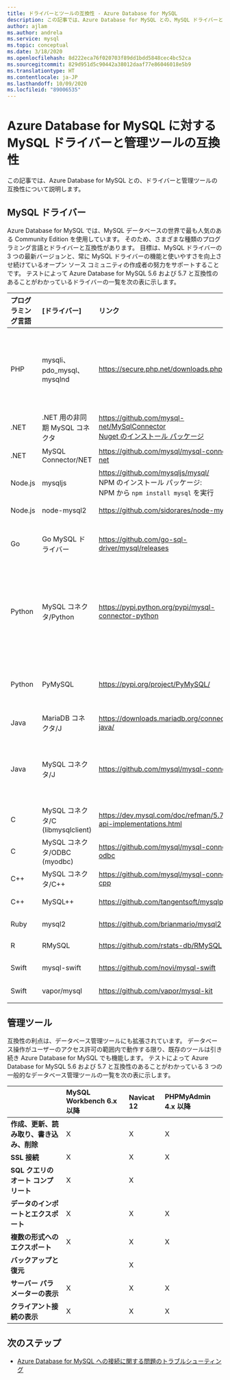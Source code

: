 ```yaml
---
title: ドライバーとツールの互換性 - Azure Database for MySQL
description: この記事では、Azure Database for MySQL との、MySQL ドライバーと管理ツールの互換性について説明します。
author: ajlam
ms.author: andrela
ms.service: mysql
ms.topic: conceptual
ms.date: 3/18/2020
ms.openlocfilehash: 8d222eca76f020703f89dd1bdd5848cec4bc52ca
ms.sourcegitcommit: 829d951d5c90442a38012daaf77e86046018e5b9
ms.translationtype: HT
ms.contentlocale: ja-JP
ms.lasthandoff: 10/09/2020
ms.locfileid: "89006535"
---
```

# <a name="mysql-drivers-and-management-tools-compatible-with-azure-database-for-mysql"></a>Azure Database for MySQL に対する MySQL ドライバーと管理ツールの互換性
この記事では、Azure Database for MySQL との、ドライバーと管理ツールの互換性について説明します。

## <a name="mysql-drivers"></a>MySQL ドライバー
Azure Database for MySQL では、MySQL データベースの世界で最も人気のある Community Edition を使用しています。 そのため、さまざまな種類のプログラミング言語とドライバーと互換性があります。 目標は、MySQL ドライバーの 3 つの最新バージョンと、常に MySQL ドライバーの機能と使いやすさを向上させ続けているオープン ソース コミュニティの作成者の努力をサポートすることです。 テストによって Azure Database for MySQL 5.6 および 5.7 と互換性のあることがわかっているドライバーの一覧を次の表に示します。

| **プログラミング言語** | **[ドライバー]** | **リンク** | **互換性のあるバージョン** | **互換性のないバージョン** | **メモ** |
| :----------------------- | :--------- | :-------- | :---------------------- | :------------------------ | :-------- |
| PHP | mysqli、pdo_mysql、mysqlnd | https://secure.php.net/downloads.php | 5.5、5.6、7.x | 5.3 | SSL MySQLi との PHP 7.0 接続では、接続文字列に MYSQLI_CLIENT_SSL_DONT_VERIFY_SERVER_CERT を追加します。 <br> ```mysqli_real_connect($conn, $host, $username, $password, $db_name, 3306, NULL, MYSQLI_CLIENT_SSL_DONT_VERIFY_SERVER_CERT);```<br> PDO の設定: ```PDO::MYSQL_ATTR_SSL_VERIFY_SERVER_CERT``` オプションを false に設定します。|
| .NET | .NET 用の非同期 MySQL コネクタ | https://github.com/mysql-net/MySqlConnector <br> [Nuget のインストール パッケージ](https://www.nuget.org/packages/MySqlConnector/) | 0.27 以降 | 0.26.5 以前 | |
| .NET | MySQL Connector/NET | https://github.com/mysql/mysql-connector-net | 6.6.3 ,7.0 ,8.0 |  | 一部の非 UTF8 Windows システムでは、エンコードのバグが原因で、接続できない場合があります。 |
| Node.js | mysqljs | https://github.com/mysqljs/mysql/ <br> NPM のインストール パッケージ:<br> NPM から `npm install mysql` を実行 | 2.15 | 2.14.1 以前 | |
| Node.js | node-mysql2 | https://github.com/sidorares/node-mysql2 | 1.3.4 以降 | | |
| Go | Go MySQL ドライバー | https://github.com/go-sql-driver/mysql/releases | 1.3、1.4 | 1.2 以前 | バージョン 1.3 では接続文字列で `allowNativePasswords=true` を使用します。 バージョン 1.4 には修正プログラムが含まれているため、`allowNativePasswords=true` は不要になりました。 |
| Python | MySQL コネクタ/Python | https://pypi.python.org/pypi/mysql-connector-python | 1.2.3、2.0、2.1、2.2、8.0.16 以降と MySQL 8.0 を使用  | 1.2.2 以前 | |
| Python | PyMySQL | https://pypi.org/project/PyMySQL/ | 0.7.11、0.8.0、0.8.1、0.9.3 以降 | 0.9.0 ～ 0.9.2 (web2py での回帰) | |
| Java | MariaDB コネクタ/J | https://downloads.mariadb.org/connector-java/ | 2.1、2.0、1.6 | 1.5.5 以前 | | 
| Java | MySQL コネクタ/J | https://github.com/mysql/mysql-connector-j | 5.1.21 以降、8.0.17 以降と MySQL 8.0 を使用 | 5.1.20 以下 | |
| C | MySQL コネクタ/C (libmysqlclient) | https://dev.mysql.com/doc/refman/5.7/en/c-api-implementations.html | 6.0.2 以降 | | |
| C | MySQL コネクタ/ODBC (myodbc) | https://github.com/mysql/mysql-connector-odbc | 3.51.29 以降 | | |
| C++ | MySQL コネクタ/C++ | https://github.com/mysql/mysql-connector-cpp | 1.1.9 以降 | 1.1.3 以下 | | 
| C++ | MySQL++| https://github.com/tangentsoft/mysqlpp | 3.2.3 以降 | | |
| Ruby | mysql2 | https://github.com/brianmario/mysql2 | 0.4.10 以降 | | |
| R | RMySQL | https://github.com/rstats-db/RMySQL | 0.10.16 以降 | | |
| Swift | mysql-swift | https://github.com/novi/mysql-swift | 0.7.2 以降 | | |
| Swift | vapor/mysql | https://github.com/vapor/mysql-kit | 2.0.1 以降 | | |

## <a name="management-tools"></a>管理ツール
互換性の利点は、データベース管理ツールにも拡張されています。 データベース操作がユーザーのアクセス許可の範囲内で動作する限り、既存のツールは引き続き Azure Database for MySQL でも機能します。 テストによって Azure Database for MySQL 5.6 および 5.7 と互換性のあることがわかっている 3 つの一般的なデータベース管理ツールの一覧を次の表に示します。

|                                     | **MySQL Workbench 6.x 以降** | **Navicat 12** | **PHPMyAdmin 4.x 以降** |
| :---------------------------------- | :----------------------------- | :------------- | :-------------------------|
| **作成、更新、読み取り、書き込み、削除** | X | X | X |
| **SSL 接続** | X | X | X |
| **SQL クエリのオート コンプリート** | X | X |  |
| **データのインポートとエクスポート** | X | X | X |
| **複数の形式へのエクスポート** | X | X | X |
| **バックアップと復元** |  | X |  |
| **サーバー パラメーターの表示** | X | X | X |
| **クライアント接続の表示** | X | X | X |

## <a name="next-steps"></a>次のステップ

- [Azure Database for MySQL への接続に関する問題のトラブルシューティング](howto-troubleshoot-common-connection-issues.md)